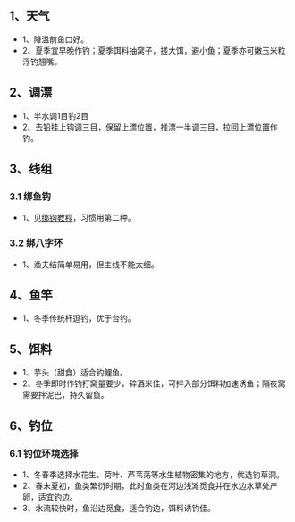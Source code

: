 ## 1、天气
* 1、降温前鱼口好。
* 2、夏季宜早晚作钓；夏季饵料抽窝子，搓大饵，避小鱼；夏季亦可嫩玉米粒浮钓翘嘴。

## 2、调漂
* 1、半水调1目钓2目
* 2、去铅挂上钩调三目，保留上漂位置，推漂一半调三目，拉回上漂位置作钓。

## 3、线组

### 3.1 绑鱼钩

* 1、见[绑钩教程]( https://v.douyin.com/iUWQgbeH/)，习惯用第二种。

### 3.2 绑八字环

* 1、渔夫结简单易用，但主线不能太细。

## 4、鱼竿
* 1、冬季传统杆逗钓，优于台钓。

## 5、饵料
* 1、芋头（甜食）适合钓鲤鱼。
* 2、冬季即时作钓打窝量要少，碎酒米佳，可拌入部分饵料加速诱鱼；隔夜窝需要拌泥巴，持久留鱼。

## 6、钓位

### 6.1 钓位环境选择

* 1、冬春季选择水花生、荷叶、芦苇荡等水生植物密集的地方，优选钓草洞。
* 2、春末夏初，鱼类繁衍时期，此时鱼类在河边浅滩觅食并在水边水草处产卵，适宜钓边。
* 3、水流较快时，鱼沿边觅食，适合钓边，饵料诱钓佳。